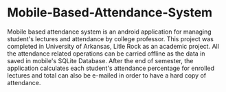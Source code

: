 # Mobile-Based-Attendance-System
  Mobile based attendance system is an android application for managing student's lectures and attendance by college professor.
This project was completed in University of Arkansas, Litle Rock as an academic project. All the attendance related operations 
can be carried offline as the data in saved in mobile's SQLite Database. After the end of semester, the application calculates
each student's attendance percentage for enrolled lectures and total can also be e-mailed in order to have a hard copy of 
attendance. 
